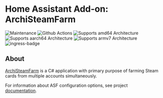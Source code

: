 # Home Assistant Add-on: ArchiSteamFarm

![Maintenance](https://img.shields.io/maintenance/yes/2024.svg)
![Github Actions](https://github.com/Eskander/ha-addon-archisteamfarm/actions/workflows/builder.yaml/badge.svg?branch=main)
![Supports amd64 Architecture](https://img.shields.io/badge/amd64-yes-green.svg)
![Supports aarch64 Architecture](https://img.shields.io/badge/aarch64-yes-green.svg)
![Supports armv7 Architecture](https://img.shields.io/badge/armv7-yes-green.svg)
![ingress-badge](https://img.shields.io/badge/-ingress-blueviolet.svg?logo=cliqz&logoColor=white)

## About

[ArchiSteamFarm](https://github.com/JustArchiNET/ArchiSteamFarm/) is a C# application with primary purpose of farming Steam cards from multiple accounts simultaneously.

For information about ASF configuration options, see project [documentation](https://github.com/JustArchiNET/ArchiSteamFarm/wiki).
